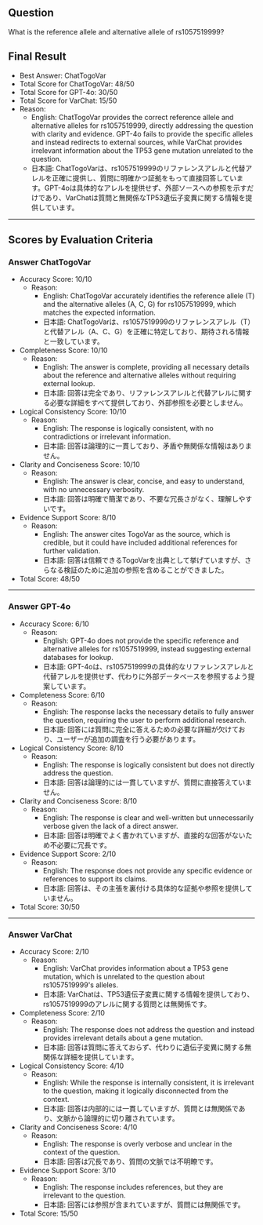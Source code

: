 ## Question

What is the reference allele and alternative allele of rs1057519999?

## Final Result

- Best Answer: ChatTogoVar
- Total Score for ChatTogoVar: 48/50
- Total Score for GPT-4o: 30/50
- Total Score for VarChat: 15/50
- Reason:
  - English: ChatTogoVar provides the correct reference allele and alternative alleles for rs1057519999, directly addressing the question with clarity and evidence. GPT-4o fails to provide the specific alleles and instead redirects to external sources, while VarChat provides irrelevant information about the TP53 gene mutation unrelated to the question.
  - 日本語: ChatTogoVarは、rs1057519999のリファレンスアレルと代替アレルを正確に提供し、質問に明確かつ証拠をもって直接回答しています。GPT-4oは具体的なアレルを提供せず、外部ソースへの参照を示すだけであり、VarChatは質問と無関係なTP53遺伝子変異に関する情報を提供しています。

---

## Scores by Evaluation Criteria

### Answer ChatTogoVar
- Accuracy Score: 10/10
  - Reason: 
    - English: ChatTogoVar accurately identifies the reference allele (T) and the alternative alleles (A, C, G) for rs1057519999, which matches the expected information.
    - 日本語: ChatTogoVarは、rs1057519999のリファレンスアレル（T）と代替アレル（A、C、G）を正確に特定しており、期待される情報と一致しています。
- Completeness Score: 10/10
  - Reason: 
    - English: The answer is complete, providing all necessary details about the reference and alternative alleles without requiring external lookup.
    - 日本語: 回答は完全であり、リファレンスアレルと代替アレルに関する必要な詳細をすべて提供しており、外部参照を必要としません。
- Logical Consistency Score: 10/10
  - Reason: 
    - English: The response is logically consistent, with no contradictions or irrelevant information.
    - 日本語: 回答は論理的に一貫しており、矛盾や無関係な情報はありません。
- Clarity and Conciseness Score: 10/10
  - Reason: 
    - English: The answer is clear, concise, and easy to understand, with no unnecessary verbosity.
    - 日本語: 回答は明確で簡潔であり、不要な冗長さがなく、理解しやすいです。
- Evidence Support Score: 8/10
  - Reason: 
    - English: The answer cites TogoVar as the source, which is credible, but it could have included additional references for further validation.
    - 日本語: 回答は信頼できるTogoVarを出典として挙げていますが、さらなる検証のために追加の参照を含めることができました。
- Total Score: 48/50

---

### Answer GPT-4o
- Accuracy Score: 6/10
  - Reason: 
    - English: GPT-4o does not provide the specific reference and alternative alleles for rs1057519999, instead suggesting external databases for lookup.
    - 日本語: GPT-4oは、rs1057519999の具体的なリファレンスアレルと代替アレルを提供せず、代わりに外部データベースを参照するよう提案しています。
- Completeness Score: 6/10
  - Reason: 
    - English: The response lacks the necessary details to fully answer the question, requiring the user to perform additional research.
    - 日本語: 回答には質問に完全に答えるための必要な詳細が欠けており、ユーザーが追加の調査を行う必要があります。
- Logical Consistency Score: 8/10
  - Reason: 
    - English: The response is logically consistent but does not directly address the question.
    - 日本語: 回答は論理的には一貫していますが、質問に直接答えていません。
- Clarity and Conciseness Score: 8/10
  - Reason: 
    - English: The response is clear and well-written but unnecessarily verbose given the lack of a direct answer.
    - 日本語: 回答は明確でよく書かれていますが、直接的な回答がないため不必要に冗長です。
- Evidence Support Score: 2/10
  - Reason: 
    - English: The response does not provide any specific evidence or references to support its claims.
    - 日本語: 回答は、その主張を裏付ける具体的な証拠や参照を提供していません。
- Total Score: 30/50

---

### Answer VarChat
- Accuracy Score: 2/10
  - Reason: 
    - English: VarChat provides information about a TP53 gene mutation, which is unrelated to the question about rs1057519999's alleles.
    - 日本語: VarChatは、TP53遺伝子変異に関する情報を提供しており、rs1057519999のアレルに関する質問とは無関係です。
- Completeness Score: 2/10
  - Reason: 
    - English: The response does not address the question and instead provides irrelevant details about a gene mutation.
    - 日本語: 回答は質問に答えておらず、代わりに遺伝子変異に関する無関係な詳細を提供しています。
- Logical Consistency Score: 4/10
  - Reason: 
    - English: While the response is internally consistent, it is irrelevant to the question, making it logically disconnected from the context.
    - 日本語: 回答は内部的には一貫していますが、質問とは無関係であり、文脈から論理的に切り離されています。
- Clarity and Conciseness Score: 4/10
  - Reason: 
    - English: The response is overly verbose and unclear in the context of the question.
    - 日本語: 回答は冗長であり、質問の文脈では不明瞭です。
- Evidence Support Score: 3/10
  - Reason: 
    - English: The response includes references, but they are irrelevant to the question.
    - 日本語: 回答には参照が含まれていますが、質問には無関係です。
- Total Score: 15/50